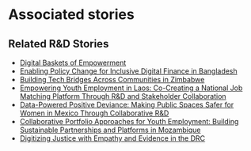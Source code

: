 # Associated stories

<!-- !!DO NOT REMOVE!! start autogenerated hyperlinks -->
## Related R&D Stories
- [Digital Baskets of Empowerment](/stories/?doc=Explorers_SLV)
- [Enabling Policy Change for Inclusive Digital Finance in Bangladesh](/stories/?doc=Explorers_BGD)
- [Building Tech Bridges Across Communities in Zimbabwe](/stories/?doc=Explorers_ZWE)
- [Empowering Youth Employment in Laos: Co-Creating a National Job Matching Platform Through R&D and Stakeholder Collaboration](/stories/?doc=Explorers_LAO)
- [Data-Powered Positive Deviance: Making Public Spaces Safer for Women in Mexico Through Collaborative R&D](/stories/?doc=Explorers_MEX)
- [Collaborative Portfolio Approaches for Youth Employment: Building Sustainable Partnerships and Platforms in Mozambique](/stories/?doc=Explorers_MOZ)
- [Digitizing Justice with Empathy and Evidence in the DRC](/stories/?doc=Explorers_COD)
<!-- !!DO NOT REMOVE!! end autogenerated hyperlinks -->